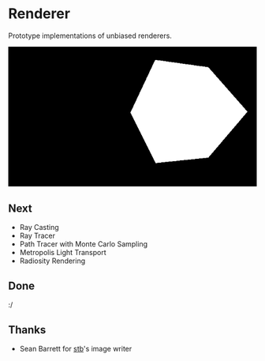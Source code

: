 # Renderer
Prototype implementations of unbiased renderers.

![Produced by our simple raycaster](scenes/cube.png)

## Next

* Ray Casting
* Ray Tracer
* Path Tracer with Monte Carlo Sampling
* Metropolis Light Transport
* Radiosity Rendering

## Done

:/

## Thanks
* Sean Barrett for [stb](https://github.com/nothings/stb)'s image writer
